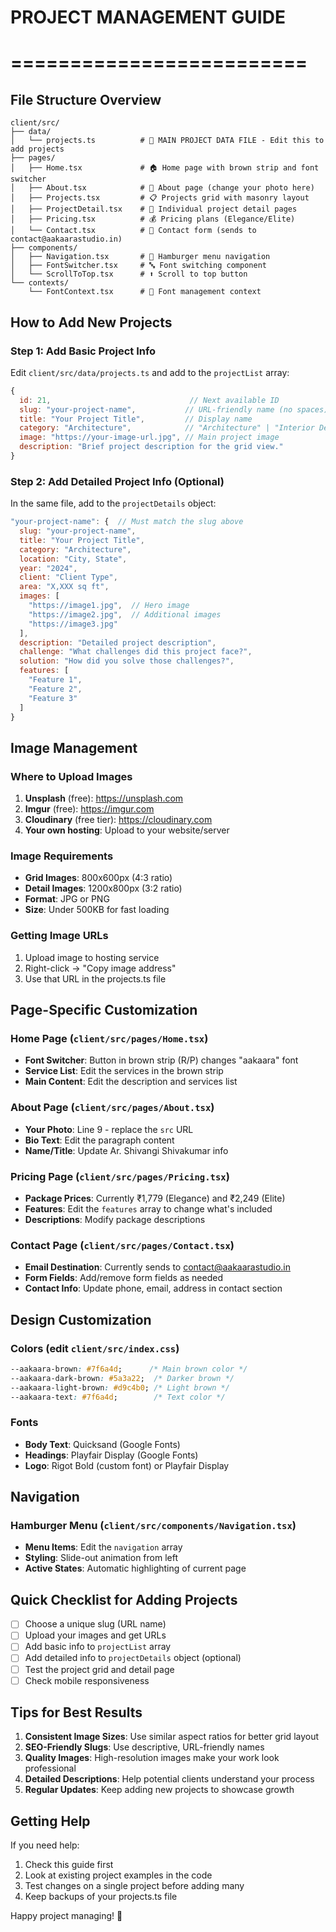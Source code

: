 # PROJECT MANAGEMENT GUIDE
# =========================

## File Structure Overview

```
client/src/
├── data/
│   └── projects.ts          # 📁 MAIN PROJECT DATA FILE - Edit this to add projects
├── pages/
│   ├── Home.tsx             # 🏠 Home page with brown strip and font switcher
│   ├── About.tsx            # 👤 About page (change your photo here)
│   ├── Projects.tsx         # 📋 Projects grid with masonry layout
│   ├── ProjectDetail.tsx    # 📄 Individual project detail pages
│   ├── Pricing.tsx          # 💰 Pricing plans (Elegance/Elite)
│   └── Contact.tsx          # 📧 Contact form (sends to contact@aakaarastudio.in)
├── components/
│   ├── Navigation.tsx       # 🍔 Hamburger menu navigation
│   ├── FontSwitcher.tsx     # 🔤 Font switching component
│   └── ScrollToTop.tsx      # ⬆️ Scroll to top button
└── contexts/
    └── FontContext.tsx      # 🎨 Font management context
```

## How to Add New Projects

### Step 1: Add Basic Project Info
Edit `client/src/data/projects.ts` and add to the `projectList` array:

```javascript
{
  id: 21,                               // Next available ID
  slug: "your-project-name",           // URL-friendly name (no spaces)
  title: "Your Project Title",         // Display name
  category: "Architecture",            // "Architecture" | "Interior Design" | "Landscape"
  image: "https://your-image-url.jpg", // Main project image
  description: "Brief project description for the grid view."
}
```

### Step 2: Add Detailed Project Info (Optional)
In the same file, add to the `projectDetails` object:

```javascript
"your-project-name": {  // Must match the slug above
  slug: "your-project-name",
  title: "Your Project Title",
  category: "Architecture",
  location: "City, State",
  year: "2024",
  client: "Client Type",
  area: "X,XXX sq ft",
  images: [
    "https://image1.jpg",  // Hero image
    "https://image2.jpg",  // Additional images
    "https://image3.jpg"
  ],
  description: "Detailed project description",
  challenge: "What challenges did this project face?",
  solution: "How did you solve those challenges?",
  features: [
    "Feature 1",
    "Feature 2", 
    "Feature 3"
  ]
}
```

## Image Management

### Where to Upload Images
1. **Unsplash** (free): https://unsplash.com
2. **Imgur** (free): https://imgur.com
3. **Cloudinary** (free tier): https://cloudinary.com
4. **Your own hosting**: Upload to your website/server

### Image Requirements
- **Grid Images**: 800x600px (4:3 ratio)
- **Detail Images**: 1200x800px (3:2 ratio)
- **Format**: JPG or PNG
- **Size**: Under 500KB for fast loading

### Getting Image URLs
1. Upload image to hosting service
2. Right-click → "Copy image address"
3. Use that URL in the projects.ts file

## Page-Specific Customization

### Home Page (`client/src/pages/Home.tsx`)
- **Font Switcher**: Button in brown strip (R/P) changes "aakaara" font
- **Service List**: Edit the services in the brown strip
- **Main Content**: Edit the description and services list

### About Page (`client/src/pages/About.tsx`)
- **Your Photo**: Line 9 - replace the `src` URL
- **Bio Text**: Edit the paragraph content
- **Name/Title**: Update Ar. Shivangi Shivakumar info

### Pricing Page (`client/src/pages/Pricing.tsx`)
- **Package Prices**: Currently ₹1,779 (Elegance) and ₹2,249 (Elite)
- **Features**: Edit the `features` array to change what's included
- **Descriptions**: Modify package descriptions

### Contact Page (`client/src/pages/Contact.tsx`)
- **Email Destination**: Currently sends to contact@aakaarastudio.in
- **Form Fields**: Add/remove form fields as needed
- **Contact Info**: Update phone, email, address in contact section

## Design Customization

### Colors (edit `client/src/index.css`)
```css
--aakaara-brown: #7f6a4d;      /* Main brown color */
--aakaara-dark-brown: #5a3a22;  /* Darker brown */
--aakaara-light-brown: #d9c4b0; /* Light brown */
--aakaara-text: #7f6a4d;        /* Text color */
```

### Fonts
- **Body Text**: Quicksand (Google Fonts)
- **Headings**: Playfair Display (Google Fonts)
- **Logo**: Rigot Bold (custom font) or Playfair Display

## Navigation

### Hamburger Menu (`client/src/components/Navigation.tsx`)
- **Menu Items**: Edit the `navigation` array
- **Styling**: Slide-out animation from left
- **Active States**: Automatic highlighting of current page

## Quick Checklist for Adding Projects

- [ ] Choose a unique slug (URL name)
- [ ] Upload your images and get URLs
- [ ] Add basic info to `projectList` array
- [ ] Add detailed info to `projectDetails` object (optional)
- [ ] Test the project grid and detail page
- [ ] Check mobile responsiveness

## Tips for Best Results

1. **Consistent Image Sizes**: Use similar aspect ratios for better grid layout
2. **SEO-Friendly Slugs**: Use descriptive, URL-friendly names
3. **Quality Images**: High-resolution images make your work look professional
4. **Detailed Descriptions**: Help potential clients understand your process
5. **Regular Updates**: Keep adding new projects to showcase growth

## Getting Help

If you need help:
1. Check this guide first
2. Look at existing project examples in the code
3. Test changes on a single project before adding many
4. Keep backups of your projects.ts file

Happy project managing! 🎯